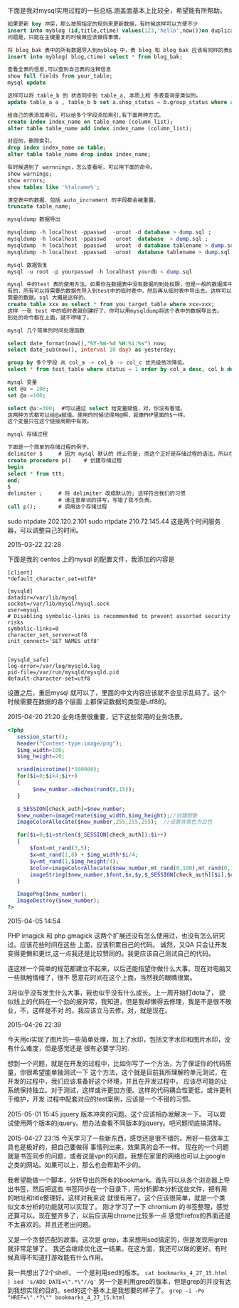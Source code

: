 下面是我对mysql实用过程的一些总结.涵盖面基本上比较全，希望能有所帮助。

```sql
如果更新 key 冲突，那么按照指定的规则来更新数据，有时候这样可以方便不少
insert into myblog (id,title,ctime) values(123,'hello',now())on duplicate key update title=values(title),ctime=values(ctime);
问题是，只能在主键重复的时候做应该做得事情。

将 blog_bak 表中的所有数据导入到myblog 中，表 blog 和 blog_bak 应该有同样的表结构
insert into myblog( blog,ctime) select * from blog_bak;

查看全表的信息,可以查到自己表的注释信息
show full fields from your_table;
mysql update

这样可以将 table_b 的 状态同步到 table_a, 本质上和 多表查询是类似的。
update table_a a , table_b b set a.shop_status = b.group_status where a.shop_id = b.shop_id;

给自己的表添加索引，可以给多个字段添加索引,有下面两种方式。
create index index_name on table_name (column_list);
alter table table_name add index index_name (column_list);

对应的，删除索引。
drop index index_name on table;
alter table table_name drop index index_name;

有时候遇到了 warnnings，怎么查看呢，可以用下面的命令。
show warnings;
show errors;
show tables like '%talname%';

清空表中的数据，包括 auto_increment 的字段都会被重置。
truncate table_name;

mysqldump 数据导出

mysqldump -h localhost -ppasswd  -uroot -d database > dump.sql ;            // 只导出数据库的结构
mysqldump -h localhost -ppasswd  -uroot  database  > dump.sql ;             // 导出数据库的结构和所有的数据
mysqldump -h localhost -ppasswd  -uroot -d database tablename > dump.sql ;  // 只导出表结构
mysqldump -h localhost -ppasswd  -uroot  database tablename > dump.sql ;    // 导出表结构和表中的数据

mysql 数据恢复
mysql -u root -p yourpasswd -h localhost yourdb < dump.sql                  // 将dump.sql 导出入到你的数据库

mysql 中的test 表的使用方法。如果你在数据表中没有数据的到处权限，但是一般的数据库中，test库中的权限你都是
有的，所有可以将需要的数据先导入到test中的临时表中，然后再从临时表中导出去。这样可以绕开权限控制，到处你
需要的数据。sql 大概是这样的。
create table xxx as select * from you_target_table where xxx=xxx;
这样 一张 test 中的临时表就创建好了，你可以用mysqldump将这个表中的数据导出去。
到处的命令都在上面，就不啰嗦了。

mysql 几个简单的时间处理函数

select date_format(now(),"%Y-%m-%d %H:%i:%s") now;
select date_sub(now(), interval 10 day) as yesterday;                       // 请不要吧 day 写成 days ，month , hour 同理。

group by 多个字段 从 col_a -> col_b -> col_c 优先级依次降低。
select * from test_table where status = 1 order by col_a desc, col_b desc, col_c asc limit 100;

mysql 变量
set @a = 100;
set @a:=100;

select @a:=300;  #可以通过 select 给变量赋值，对，你没有看错。
这两种方式都可以给@a赋值。使用的时候记得用@啊，就像PHP里面的$一样。
这个变量只在这个链接周期中有效。

mysql 存储过程

下面是一个简单的存储过程的例子。
delimiter $     # 因为 mysql 默认的 终止符是; 而这个正好是存储过程的语法，所以在编写存储过程之前，先将 delimiter 改成 $
create procedure p()    # 创建存储过程
begin
select * from ttt;
end;
$
delimiter ;     # 将 delimiter 改成默认的; 这样符合我们的习惯
                # 请注意单词的拼写，写错了我不负责。
call p();       # 调用这个存储过程

```

sudo ntpdate 202.120.2.101
sudo ntpdate 210.72.145.44
这是两个时间服务器，可以调整自己的时间。

2015-03-22 22:28

下面是我的 centos 上的mysql 的配置文件，我添加的内容是 
```
[client]
*default_character_set=utf8*

[mysqld]
datadir=/var/lib/mysql
socket=/var/lib/mysql/mysql.sock
user=mysql
# Disabling symbolic-links is recommended to prevent assorted security risks
symbolic-links=0
character_set_server=utf8
init_connect='SET NAMES utf8'


[mysqld_safe]
log-error=/var/log/mysqld.log
pid-file=/var/run/mysqld/mysqld.pid
default-character-set=utf8
```
设置之后，重启mysql 就可以了，里面的中文内容应该就不会显示乱码了。这个时候需要在数据的各个层面
上都保证数据的类型是utf8的。

2015-04-20 21:20
业务场景很重要，记下这些常用的业务场景。


```php
<?php
   session_start();
   header("Content-type:image/png"); 
   $img_width=100;
   $img_height=20;

   srand(microtime()*100000);
   for($i=0;$i<4;$i++)
   {
        $new_number.=dechex(rand(0,15));
   }

   $_SESSION[check_auth]=$new_number;
   $new_number=imageCreate($img_width,$img_height);//创建图象
   ImageColorAllocate($new_number,255,255,255);  //设置背景色为白色

   for($i=0;$i<strlen($_SESSION[check_auth]);$i++)
   {
       $font=mt_rand(3,5);
       $x=mt_rand(1,8) + $img_width*$i/4;
       $y=mt_rand(1,$img_height/4);
       $color=imageColorAllocate($new_number,mt_rand(0,100),mt_rand(0,150),mt_rand(0,200));//设置字符颜色
       imageString($new_number,$font,$x,$y,$_SESSION[check_auth][$i],$color);//输出字符
   }

   ImagePng($new_number);
   ImageDestroy($new_number);
?>
```

2015-04-05 14:54

PHP imagick 和 php gmagick 这两个扩展还没有怎么使用过，也没有怎么研究过。应该花些时间在这些
上面，应该积累自己的代码。
诚然，又QA 只会让开发变得更懒和更烂,这一点我还是比较赞同的。我更应该自己测试自己的代码。

连这样一个简单的规范都建立不起来，以后还能指望你做什么大事。现在对电脑又一些抵触情绪了，很不
愿意花时间在这个上面，当然我的眼睛很累。

3月似乎没有发生什么大事，我也似乎没有什么成长。上一周开始打dota了，
貌似线上的代码在一个劲的报异常，我知道，但是我却懒得去修理，我是不是很不敬业，不，这样是不对
的，我应该立马去修，对，就是现在。

2015-04-26 22:39

今天用ci实现了图片的一些简单处理，加上了水印，包括文字水印和图片水印，没有什么难度，但是感觉还是
很有必要学习的.


想到一个问题，就是在开发的过程中，比如你写了一个方法，为了保证你的代码质量，你很希望能单独测试一下
这个方法，这个就是目前我所理解的单元测试，在开发的过程中，我们应该准备好这个环境，并且在开发过程中，
应该尽可能的让系统保持独立。对于测试，这样或许更加方便。这样的代码耦合性更低，或许更利于维护，开发
过程中配套对应的test案例，应该是一个不错的习惯。

2015-05-01 15:45
jquery 版本冲突的问题。这个应该相办发解决一下。
可以尝试使用两个版本的jquery。想办法查看不同版本的jquery。吧问题彻底搞清除。




2015-04-27 23:15
今天学习了一些新东西，感觉还是很不错的。用好一些效率工具也是极好的，把自己要做得
事情列出来，效果真的会不一样。
现在的一个问题就是书签同步的问题，或者说是vpn的问题，我想在家里的网络也可以上google
之类的网站。如果可以上，那么也会帮助不少的。

我希望能做一个脚本，分析导出的所有的bookmark。首先可以从各个浏览器上导出书签，然后把这些
书签同步在一个目录下，用分析脚本分析这些文件，把有用的地址和title整理好。这样对我来说
就很有用了。这个应该很简单，就是一个类似文本分析的功能就可以实现了。
刚才学习了一下 chromium 的书签整理，感觉还算可以。现在整齐多了，以后应该用chrome比较多一点
感觉firefox的界面还是不太喜欢的。并且还老出问题。

又是一个贪婪匹配的故事。这次是 grep，本来想用sed搞定的，但是发现用grep就非常足够了。
我还会继续优化这一结果。在这方面，我还可以做的更好。有时候真得不知道打游戏能有什么作用。

我一共想出了2个shell，
一个是利用sed的版本。
`cat bookmarks_4_27_15.html | sed 's/ADD_DATE=\".*\"//g'`
另一个是利用grep的版本，但是grep的并没有达到我想实现的目的。sed的这个基本上是我想要的样子了。
`grep -i -Po "HREF=\".*?\"" bookmarks_4_27_15.html`
